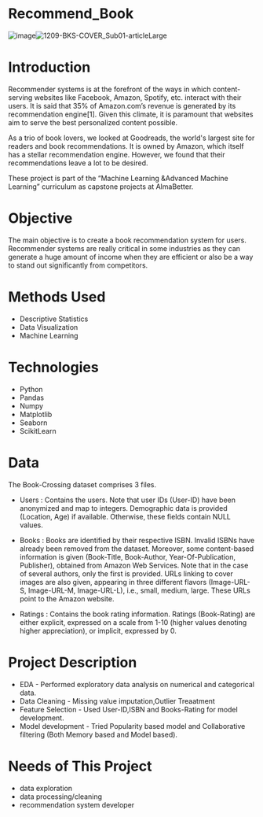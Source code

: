 # Recommend_Book

![image]()![1209-BKS-COVER_Sub01-articleLarge](https://user-images.githubusercontent.com/68369597/122200080-55940380-ceb8-11eb-8b2c-91135dd30906.gif)

# Introduction

Recommender systems is at the forefront of the ways in which content-serving websites like Facebook, Amazon, Spotify, etc. interact with their users. It is said that 35% of Amazon.com’s revenue is generated by its recommendation engine[1]. Given this climate, it is paramount that websites aim to serve the best personalized content possible.

As a trio of book lovers, we looked at Goodreads, the world's largest site for readers and book recommendations. It is owned by Amazon, which itself has a stellar recommendation engine. However, we found that their recommendations leave a lot to be desired.

These project is part of the “Machine Learning &Advanced Machine Learning” curriculum as capstone projects at AlmaBetter.

# Objective
The main objective is to create a book recommendation system for users. Recommender systems are really critical in some industries as they can generate a huge amount of income when they are efficient or also be a way to stand out significantly from competitors.

# Methods Used

* Descriptive Statistics
* Data Visualization
* Machine Learning

# Technologies

* Python
* Pandas
* Numpy
* Matplotlib
* Seaborn
* ScikitLearn

# Data
The Book-Crossing dataset comprises 3 files.

* Users : Contains the users. Note that user IDs (User-ID) have been anonymized and map to integers. Demographic data is provided (Location, Age) if available. Otherwise, these fields contain NULL values.

* Books : Books are identified by their respective ISBN. Invalid ISBNs have already been removed from the dataset. Moreover, some content-based information is given (Book-Title, Book-Author, Year-Of-Publication, Publisher), obtained from Amazon Web Services. Note that in the case of several authors, only the first is provided. URLs linking to cover images are also given, appearing in three different flavors (Image-URL-S, Image-URL-M, Image-URL-L), i.e., small, medium, large. These URLs point to the Amazon website.

* Ratings : Contains the book rating information. Ratings (Book-Rating) are either explicit, expressed on a scale from 1-10 (higher values denoting higher appreciation), or implicit, expressed by 0.


# Project Description
* EDA - Performed exploratory data analysis on numerical and categorical data.
* Data Cleaning - Missing value imputation,Outlier Treaatment
* Feature Selection - Used User-ID,ISBN and Books-Rating for model development.
* Model development - Tried Popularity based model and Collaborative filtering (Both Memory based and Model based).

# Needs of This Project
* data exploration
* data processing/cleaning
* recommendation system developer

